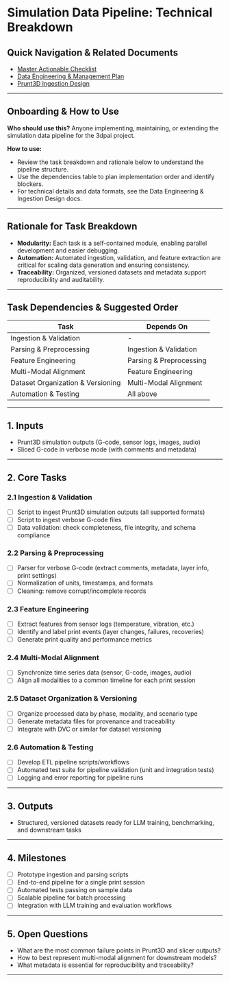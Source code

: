 
# Simulation Data Pipeline: Technical Breakdown

## Quick Navigation & Related Documents
- [Master Actionable Checklist](master_actionable_checklist.md)
- [Data Engineering & Management Plan](data_engineering_plan.md)
- [Prunt3D Ingestion Design](prunt3d_ingest_design.md)

---

## Onboarding & How to Use
**Who should use this?** Anyone implementing, maintaining, or extending the simulation data pipeline for the 3dpai project.

**How to use:**
- Review the task breakdown and rationale below to understand the pipeline structure.
- Use the dependencies table to plan implementation order and identify blockers.
- For technical details and data formats, see the Data Engineering & Ingestion Design docs.

---

## Rationale for Task Breakdown
- **Modularity:** Each task is a self-contained module, enabling parallel development and easier debugging.
- **Automation:** Automated ingestion, validation, and feature extraction are critical for scaling data generation and ensuring consistency.
- **Traceability:** Organized, versioned datasets and metadata support reproducibility and auditability.

---

## Task Dependencies & Suggested Order
| Task | Depends On |
|------|------------|
| Ingestion & Validation | - |
| Parsing & Preprocessing | Ingestion & Validation |
| Feature Engineering | Parsing & Preprocessing |
| Multi-Modal Alignment | Feature Engineering |
| Dataset Organization & Versioning | Multi-Modal Alignment |
| Automation & Testing | All above |

---

## 1. Inputs
- Prunt3D simulation outputs (G-code, sensor logs, images, audio)
- Sliced G-code in verbose mode (with comments and metadata)

---

## 2. Core Tasks

### 2.1 Ingestion & Validation
- [ ] Script to ingest Prunt3D simulation outputs (all supported formats)
- [ ] Script to ingest verbose G-code files
- [ ] Data validation: check completeness, file integrity, and schema compliance

### 2.2 Parsing & Preprocessing
- [ ] Parser for verbose G-code (extract comments, metadata, layer info, print settings)
- [ ] Normalization of units, timestamps, and formats
- [ ] Cleaning: remove corrupt/incomplete records

### 2.3 Feature Engineering
- [ ] Extract features from sensor logs (temperature, vibration, etc.)
- [ ] Identify and label print events (layer changes, failures, recoveries)
- [ ] Generate print quality and performance metrics

### 2.4 Multi-Modal Alignment
- [ ] Synchronize time series data (sensor, G-code, images, audio)
- [ ] Align all modalities to a common timeline for each print session

### 2.5 Dataset Organization & Versioning
- [ ] Organize processed data by phase, modality, and scenario type
- [ ] Generate metadata files for provenance and traceability
- [ ] Integrate with DVC or similar for dataset versioning

### 2.6 Automation & Testing
- [ ] Develop ETL pipeline scripts/workflows
- [ ] Automated test suite for pipeline validation (unit and integration tests)
- [ ] Logging and error reporting for pipeline runs

---

## 3. Outputs
- Structured, versioned datasets ready for LLM training, benchmarking, and downstream tasks

---

## 4. Milestones
- [ ] Prototype ingestion and parsing scripts
- [ ] End-to-end pipeline for a single print session
- [ ] Automated tests passing on sample data
- [ ] Scalable pipeline for batch processing
- [ ] Integration with LLM training and evaluation workflows

---

## 5. Open Questions
- What are the most common failure points in Prunt3D and slicer outputs?
- How to best represent multi-modal alignment for downstream models?
- What metadata is essential for reproducibility and traceability?

---
